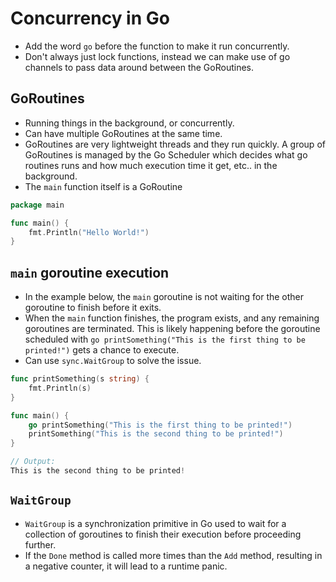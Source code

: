 # Concurrency in Go

- Add the word `go` before the function to make it run concurrently.
- Don't always just lock functions, instead we can make use of go channels to pass data around between the GoRoutines.

## GoRoutines

- Running things in the background, or concurrently.
- Can have multiple GoRoutines at the same time.
- GoRoutines are very lightweight threads and they run quickly. A group of GoRoutines is managed by the Go Scheduler which decides what go routines runs and how much execution time it get, etc.. in the background.
- The `main` function itself is a GoRoutine

```go
package main

func main() {
    fmt.Println("Hello World!")
}
```

## `main` goroutine execution

- In the example below, the `main` goroutine is not waiting for the other goroutine to finish before it exits.
- When the `main` function finishes, the program exists, and any remaining goroutines are terminated. This is likely happening before the goroutine scheduled with `go printSomething("This is the first thing to be printed!")` gets a chance to execute.
- Can use `sync.WaitGroup` to solve the issue.

```go
func printSomething(s string) {
	fmt.Println(s)
}

func main() {
	go printSomething("This is the first thing to be printed!")
	printSomething("This is the second thing to be printed!")
}

// Output: 
This is the second thing to be printed!
```

## `WaitGroup`

- `WaitGroup` is a synchronization primitive in Go used to wait for a collection of goroutines to finish their execution before proceeding further.
- If the `Done` method is called more times than the `Add` method, resulting in a negative counter, it will lead to a runtime panic.